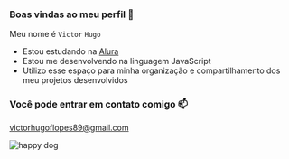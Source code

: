 ### Boas vindas ao meu perfil 💙

Meu nome é `Victor` `Hugo`

- Estou estudando na [Alura](https://www.alura.com.br)
- Estou me desenvolvendo na linguagem JavaScript
- Utilizo esse espaço para minha organização e compartilhamento dos meu projetos desenvolvidos

### Você pode entrar em contato comigo 📫

victorhugoflopes89@gmail.com

![happy dog](https://media.tenor.com/3xYX7Vh4rJYAAAAC/happy-happy-dog.gif)
